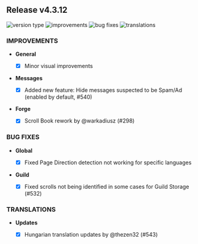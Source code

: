 ## Release v4.3.12

![version type](https://img.shields.io/badge/version-beta-yellow.svg?style=flat-square)
![improvements](https://img.shields.io/badge/improvements-3-green.svg?style=flat-square)
![bug fixes](https://img.shields.io/badge/bug%20fixes-2-red.svg?style=flat-square)
![translations](https://img.shields.io/badge/translations-1-blue.svg?style=flat-square)

### IMPROVEMENTS

- **General**
  
  - [X] Minor visual improvements

- **Messages**
  
  - [X] Added new feature: Hide messages suspected to be Spam/Ad (enabled by default, #540)
 
- **Forge**
  
  - [X] Scroll Book rework by @warkadiusz (#298)

### BUG FIXES
- **Global**

  - [X] Fixed Page Direction detection not working for specific languages

- **Guild**

  - [X] Fixed scrolls not being identified in some cases for Guild Storage (#532)

### TRANSLATIONS

- **Updates**

  - [X] Hungarian translation updates by @thezen32 (#543)
